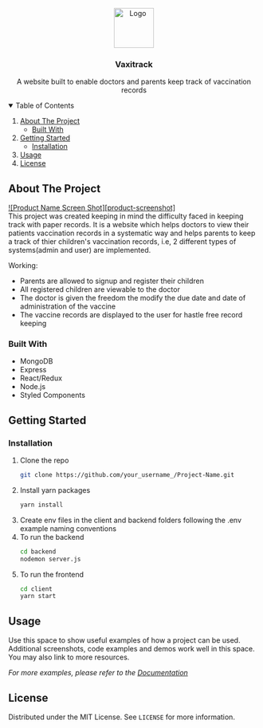 <!-- PROJECT LOGO -->
<p align="center">
  <a href="https://github.com/othneildrew/Best-README-Template">
    <img src="images/logo.png" alt="Logo" width="80" height="80">
  </a>
  <h3 align="center">Vaxitrack</h3>
  <p align="center">
    A website built to enable doctors and parents keep track of vaccination records
  </p>
</p>

<!-- TABLE OF CONTENTS -->
<details open="open">
  <summary>Table of Contents</summary>
  <ol>
    <li>
      <a href="#about-the-project">About The Project</a>
      <ul>
        <li><a href="#built-with">Built With</a></li>
      </ul>
    </li>
    <li>
      <a href="#getting-started">Getting Started</a>
      <ul>
        <li><a href="#installation">Installation</a></li>
      </ul>
    </li>
    <li><a href="#usage">Usage</a></li>
    <li><a href="#license">License</a></li>
  </ol>
</details>



<!-- ABOUT THE PROJECT -->
## About The Project

[![Product Name Screen Shot][product-screenshot]](https://example.com)
<br/>
This project was created keeping in mind the difficulty faced in keeping track with paper records. It is a website which helps doctors to view their patients vaccination records 
in a systematic way and helps parents to keep a track of thier children's vaccination records, i.e, 2 different types of systems(admin and user) are implemented. 

Working:
* Parents are allowed to signup and register their children
* All registered children are viewable to the doctor
* The doctor is given the freedom the modify the due date and date of administration of the vaccine
* The vaccine records are displayed to the user for hastle free record keeping


### Built With

* MongoDB
* Express
* React/Redux 
* Node.js
* Styled Components


<!-- GETTING STARTED -->
## Getting Started

### Installation

1. Clone the repo
   ```sh
   git clone https://github.com/your_username_/Project-Name.git
   ```
2. Install yarn packages
   ```sh
   yarn install
   ```
4. Create env files in the client and backend folders following the .env example naming conventions
5. To run the backend
   ```sh
   cd backend 
   nodemon server.js
   ```
6. To run the frontend
   ```sh
   cd client
   yarn start
   ```


<!-- USAGE EXAMPLES -->
## Usage

Use this space to show useful examples of how a project can be used. Additional screenshots, code examples and demos work well in this space. You may also link to more resources.

_For more examples, please refer to the [Documentation](https://example.com)_

<!-- LICENSE -->
## License

Distributed under the MIT License. See `LICENSE` for more information.



